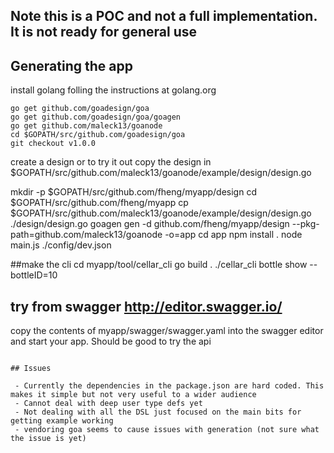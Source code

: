 ## Note this is a POC and not a full implementation. It is not ready for general use

## Generating the app

install golang folling the instructions at golang.org

```
go get github.com/goadesign/goa
go get github.com/goadesign/goa/goagen
go get github.com/maleck13/goanode
cd $GOPATH/src/github.com/goadesign/goa
git checkout v1.0.0
```

create a design or to try it out copy the design in  $GOPATH/src/github.com/maleck13/goanode/example/design/design.go


mkdir -p $GOPATH/src/github.com/fheng/myapp/design
cd $GOPATH/src/github.com/fheng/myapp
cp $GOPATH/src/github.com/maleck13/goanode/example/design/design.go ./design/design.go
goagen gen -d github.com/fheng/myapp/design --pkg-path=github.com/maleck13/goanode -o=app
cd app
npm install .
node main.js ./config/dev.json

##make the cli
cd myapp/tool/cellar_cli
go build .
./cellar_cli bottle show --bottleID=10


## try from swagger http://editor.swagger.io/

copy the contents of myapp/swagger/swagger.yaml into the swagger editor and start your app. Should be good to try the api

```

## Issues

 - Currently the dependencies in the package.json are hard coded. This makes it simple but not very useful to a wider audience
 - Cannot deal with deep user type defs yet
 - Not dealing with all the DSL just focused on the main bits for getting example working
 - vendoring goa seems to cause issues with generation (not sure what the issue is yet)
